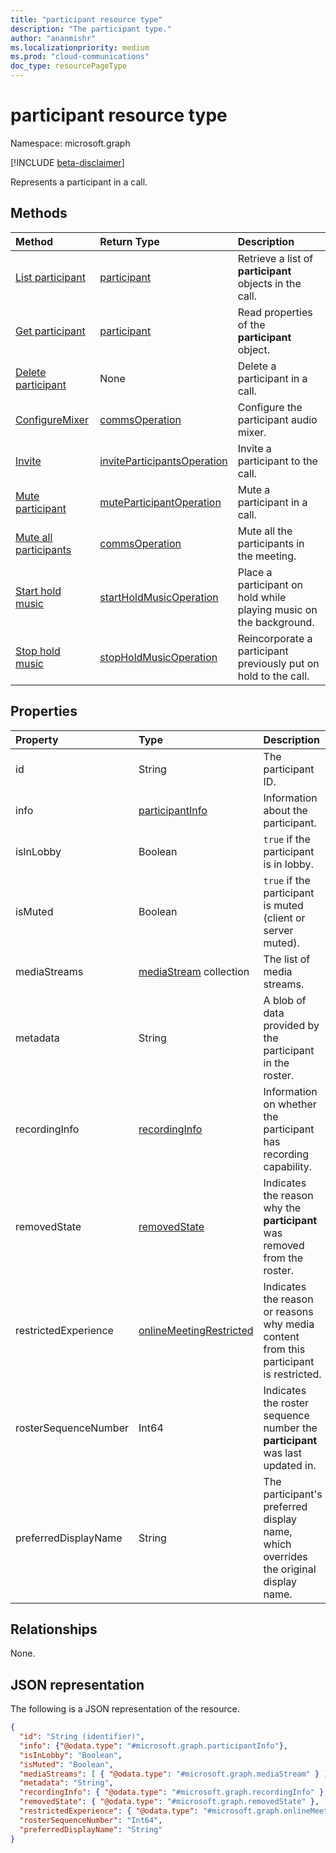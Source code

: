 ```yaml
---
title: "participant resource type"
description: "The participant type."
author: "ananmishr"
ms.localizationpriority: medium
ms.prod: "cloud-communications"
doc_type: resourcePageType
---
```


# participant resource type

Namespace: microsoft.graph

[!INCLUDE [beta-disclaimer](../../includes/beta-disclaimer.md)]

Represents a participant in a call.

## Methods

| Method                                                 | Return Type                                                 | Description                                    |
|:-------------------------------------------------------|:------------------------------------------------------------|:-----------------------------------------------|
| [List participant](../api/participant-get.md)         | [participant](participant.md)                               | Retrieve a list of **participant** objects in the call. |
| [Get participant](../api/participant-get.md)           | [participant](participant.md)                               | Read properties of the **participant** object. |
| [Delete participant](../api/participant-delete.md)     | None   | Delete a participant in a call.                  |
| [ConfigureMixer](../api/participant-configuremixer.md) | [commsOperation](commsoperation.md)                         | Configure the participant audio mixer.         |
| [Invite](../api/participant-invite.md)                 | [inviteParticipantsOperation](../resources/inviteparticipantsoperation.md)                         | Invite a participant to the call.              |
| [Mute participant](../api/participant-mute.md)         | [muteParticipantOperation](muteparticipantoperation.md)     | Mute a participant in a call.                  |
| [Mute all participants](../api/participant-muteall.md) | [commsOperation](commsoperation.md) | Mute all the participants in the meeting.      |
| [Start hold music](../api/participant-startholdmusic.md) | [startHoldMusicOperation](startholdmusicoperation.md) | Place a participant on hold while playing music on the background. |
| [Stop hold music](../api/participant-stopholdmusic.md) | [stopHoldMusicOperation](stopholdmusicoperation.md) | Reincorporate a participant previously put on hold to the call. |

## Properties

| Property             | Type                                     | Description                                                  |
| :------------------- | :--------------------------------------- | :------------------------------------------------------------|
| id                   | String                                   | The participant ID.                                          |
| info                 | [participantInfo](participantinfo.md)    | Information about the participant.                          |
| isInLobby            | Boolean                                  | `true` if the participant is in lobby.                          |
| isMuted              | Boolean                                  | `true` if the participant is muted (client or server muted).    |
| mediaStreams         | [mediaStream](mediastream.md) collection | The list of media streams.                                   |
| metadata             | String                                   | A blob of data provided by the participant in the roster.     |
| recordingInfo        | [recordingInfo](recordinginfo.md)        | Information on whether the participant has recording capability. |
| removedState | [removedState](removedstate.md)        | Indicates the reason why the **participant** was removed from the roster. |
| restrictedExperience | [onlineMeetingRestricted](onlinemeetingrestricted.md)        | Indicates the reason or reasons why media content from this participant is restricted. |
| rosterSequenceNumber | Int64        | Indicates the roster sequence number the **participant** was last updated in. |
| preferredDisplayName | String        | The participant's preferred display name, which overrides the original display name. |

## Relationships

None.

## JSON representation

The following is a JSON representation of the resource.

<!-- {
  "blockType": "resource",
  "optionalProperties": [

  ],
  "@odata.type": "microsoft.graph.participant"
}-->
```json
{
  "id": "String (identifier)",
  "info": {"@odata.type": "#microsoft.graph.participantInfo"},
  "isInLobby": "Boolean",
  "isMuted": "Boolean",
  "mediaStreams": [ { "@odata.type": "#microsoft.graph.mediaStream" } ],
  "metadata": "String",
  "recordingInfo": { "@odata.type": "#microsoft.graph.recordingInfo" },
  "removedState": { "@odata.type": "#microsoft.graph.removedState" },
  "restrictedExperience": { "@odata.type": "#microsoft.graph.onlineMeetingRestricted" },
  "rosterSequenceNumber": "Int64",
  "preferredDisplayName": "String"
}
```

<!-- uuid: 8fcb5dbc-d5aa-4681-8e31-b001d5168d79
2015-10-25 14:57:30 UTC -->
<!--
{
  "type": "#page.annotation",
  "description": "participant resource",
  "keywords": "",
  "section": "documentation",
  "tocPath": "",
  "suppressions": []
}
-->
